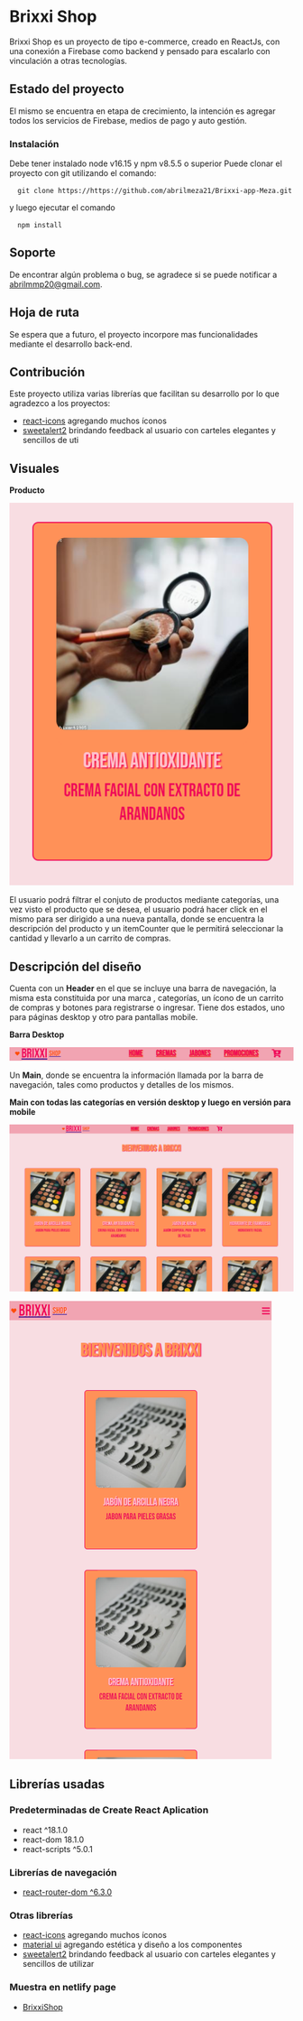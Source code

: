 # Brixxi Shop

Brixxi Shop es un proyecto de tipo e-commerce, creado en ReactJs, con una conexión a Firebase como backend y pensado para escalarlo con vinculación a otras tecnologías.

## Estado del proyecto

El mismo se encuentra en etapa de crecimiento, la intención es agregar todos los servicios de Firebase, medios de pago y auto gestión.

### Instalación

Debe tener instalado node v16.15 y npm v8.5.5 o superior
Puede clonar el proyecto con git utilizando el comando:
```git 
  git clone https://https://github.com/abrilmeza21/Brixxi-app-Meza.git
 ```
y luego ejecutar el comando 

```git 
  npm install
 ```
## Soporte
De encontrar algún problema o bug, se agradece si se puede notificar a abrilmmp20@gmail.com.

## Hoja de ruta
Se espera que a futuro, el proyecto incorpore mas funcionalidades mediante el desarrollo back-end.

## Contribución
Este proyecto utiliza varias librerías que facilitan su desarrollo por lo que agradezco a los proyectos:
* [react-icons](https://react-icons.github.io/react-icons) agregando muchos íconos
* [sweetalert2](https://sweetalert2.github.io/) brindando feedback al usuario con carteles elegantes y sencillos de uti

## Visuales



__Producto__

![Producto](./src/imagenes/item.png)

El usuario podrá filtrar el conjuto de productos mediante categorías, una vez visto el producto que se desea, el usuario podrá hacer click en el mismo para ser dirigido a una nueva pantalla, donde se encuentra la descripción del producto y un itemCounter que le permitirá seleccionar la cantidad y llevarlo a un carrito de compras.

## Descripción del diseño
Cuenta con un __Header__ en el que se incluye una barra de navegación, la misma esta constituida por una marca , categorías, un ícono de un carrito de compras y botones para registrarse o ingresar.
Tiene dos estados, uno para páginas desktop y otro para pantallas mobile. 

__Barra Desktop__

![Barra desktop](./src/imagenes/Navbar.png)


Un __Main__,  donde se encuentra la información llamada por la barra de navegación, tales como productos y detalles de los mismos.

__Main con todas las categorías en versión desktop y luego en versión para mobile__

![Main](./src/imagenes/general.png)

![Main](./src/imagenes/mobilecategorias.png)


## Librerías usadas
### Predeterminadas de Create React Aplication
*    react ^18.1.0
*    react-dom 18.1.0
*    react-scripts ^5.0.1


### Librerías de navegación
*    [react-router-dom ^6.3.0](https://reactrouter.com/)

### Otras librerías

* [react-icons](https://react-icons.github.io/react-icons) agregando muchos íconos
* [material ui](https://mui.com/) agregando estética y diseño a los componentes
* [sweetalert2](https://sweetalert2.github.io/) brindando feedback al usuario con carteles elegantes y sencillos de utilizar


### Muestra en netlify page
*    [BrixxiShop](https://6320d88946eae84027cdb5b7--glittery-biscochitos-a81a28.netlify.app/)


